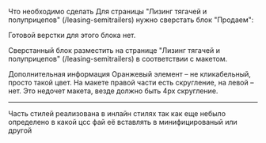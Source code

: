Что необходимо сделать
Для страницы "Лизинг тягачей и полуприцепов" (/leasing-semitrailers) нужно сверстать блок "Продаем":


Готовой верстки для этого блока нет.

Сверстанный блок разместить на странице "Лизинг тягачей и полуприцепов" (/leasing-semitrailers) в соответствии с макетом.

Дополнительная информация
Оранжевый элемент – не кликабельный, просто такой цвет.
На макете правой части есть скругление, на левой – нет. Это недочет макета, везде должно быть 4px скругление.



----------------------


Часть стилей реализована в инлайн стилях так как еще небыло определено в какой цсс фай её вставлять в минифицированый или другой
